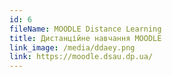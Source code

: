```yaml
---
id: 6
fileName: MOODLE Distance Learning
title: Дистанційне навчання MOODLE
link_image: /media/ddaey.png
link: https://moodle.dsau.dp.ua/
---
```

